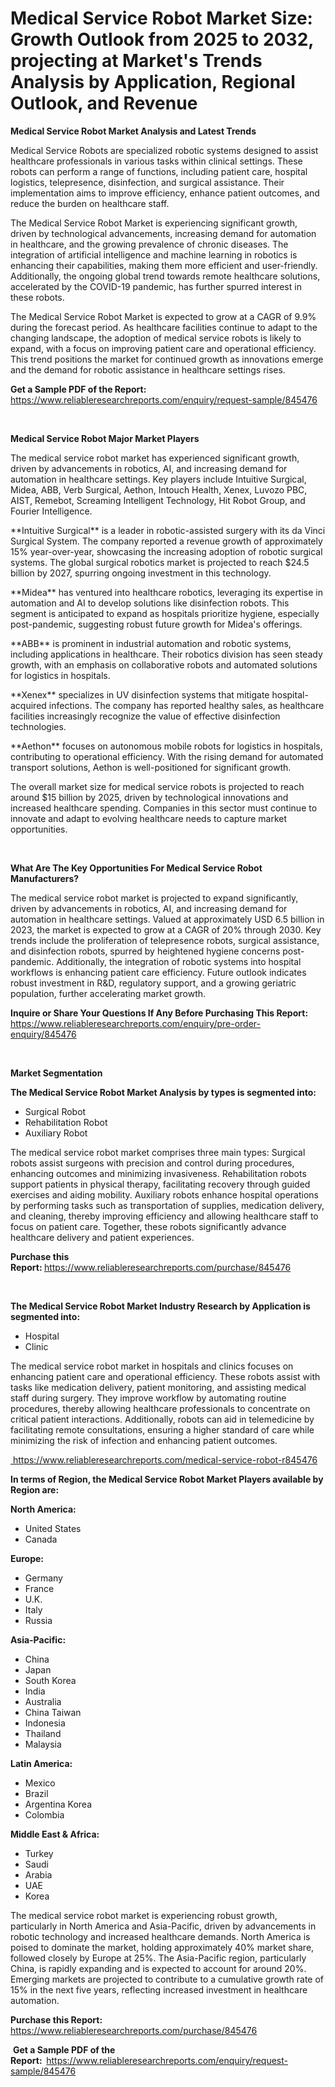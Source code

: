 <p><h1>Medical Service Robot Market Size: Growth Outlook from 2025 to 2032, projecting at Market's Trends Analysis by Application, Regional Outlook, and Revenue</h1></p><p><strong>Medical Service Robot Market Analysis and Latest Trends</strong></p>
<p><p>Medical Service Robots are specialized robotic systems designed to assist healthcare professionals in various tasks within clinical settings. These robots can perform a range of functions, including patient care, hospital logistics, telepresence, disinfection, and surgical assistance. Their implementation aims to improve efficiency, enhance patient outcomes, and reduce the burden on healthcare staff.</p><p>The Medical Service Robot Market is experiencing significant growth, driven by technological advancements, increasing demand for automation in healthcare, and the growing prevalence of chronic diseases. The integration of artificial intelligence and machine learning in robotics is enhancing their capabilities, making them more efficient and user-friendly. Additionally, the ongoing global trend towards remote healthcare solutions, accelerated by the COVID-19 pandemic, has further spurred interest in these robots.</p><p>The Medical Service Robot Market is expected to grow at a CAGR of 9.9% during the forecast period. As healthcare facilities continue to adapt to the changing landscape, the adoption of medical service robots is likely to expand, with a focus on improving patient care and operational efficiency. This trend positions the market for continued growth as innovations emerge and the demand for robotic assistance in healthcare settings rises.</p></p>
<p><strong>Get a Sample PDF of the Report:&nbsp;</strong> <a href="https://www.reliableresearchreports.com/enquiry/request-sample/845476?utm_campaign=2239&utm_medium=2&utm_source=Github&utm_content=ia&utm_term=13042025&utm_id=medical-service-robot">https://www.reliableresearchreports.com/enquiry/request-sample/845476</a></p>
<p>&nbsp;</p>
<p><strong>Medical Service Robot Major Market Players</strong></p>
<p><p>The medical service robot market has experienced significant growth, driven by advancements in robotics, AI, and increasing demand for automation in healthcare settings. Key players include Intuitive Surgical, Midea, ABB, Verb Surgical, Aethon, Intouch Health, Xenex, Luvozo PBC, AIST, Remebot, Screaming Intelligent Technology, Hit Robot Group, and Fourier Intelligence.</p><p>**Intuitive Surgical** is a leader in robotic-assisted surgery with its da Vinci Surgical System. The company reported a revenue growth of approximately 15% year-over-year, showcasing the increasing adoption of robotic surgical systems. The global surgical robotics market is projected to reach $24.5 billion by 2027, spurring ongoing investment in this technology.</p><p>**Midea** has ventured into healthcare robotics, leveraging its expertise in automation and AI to develop solutions like disinfection robots. This segment is anticipated to expand as hospitals prioritize hygiene, especially post-pandemic, suggesting robust future growth for Midea's offerings.</p><p>**ABB** is prominent in industrial automation and robotic systems, including applications in healthcare. Their robotics division has seen steady growth, with an emphasis on collaborative robots and automated solutions for logistics in hospitals.</p><p>**Xenex** specializes in UV disinfection systems that mitigate hospital-acquired infections. The company has reported healthy sales, as healthcare facilities increasingly recognize the value of effective disinfection technologies.</p><p>**Aethon** focuses on autonomous mobile robots for logistics in hospitals, contributing to operational efficiency. With the rising demand for automated transport solutions, Aethon is well-positioned for significant growth.</p><p>The overall market size for medical service robots is projected to reach around $15 billion by 2025, driven by technological innovations and increased healthcare spending. Companies in this sector must continue to innovate and adapt to evolving healthcare needs to capture market opportunities.</p></p>
<p>&nbsp;</p>
<p><strong>What Are The Key Opportunities For Medical Service Robot Manufacturers?</strong></p>
<p><p>The medical service robot market is projected to expand significantly, driven by advancements in robotics, AI, and increasing demand for automation in healthcare settings. Valued at approximately USD 6.5 billion in 2023, the market is expected to grow at a CAGR of 20% through 2030. Key trends include the proliferation of telepresence robots, surgical assistance, and disinfection robots, spurred by heightened hygiene concerns post-pandemic. Additionally, the integration of robotic systems into hospital workflows is enhancing patient care efficiency. Future outlook indicates robust investment in R&D, regulatory support, and a growing geriatric population, further accelerating market growth.</p></p>
<p><strong>Inquire or Share Your Questions If Any Before Purchasing This Report:</strong> <a href="https://www.reliableresearchreports.com/enquiry/pre-order-enquiry/845476?utm_campaign=2239&utm_medium=2&utm_source=Github&utm_content=ia&utm_term=13042025&utm_id=medical-service-robot">https://www.reliableresearchreports.com/enquiry/pre-order-enquiry/845476</a></p>
<p>&nbsp;</p>
<p><strong>Market Segmentation</strong></p>
<p><strong>The Medical Service Robot Market Analysis by types is segmented into:</strong></p>
<p><ul><li>Surgical Robot</li><li>Rehabilitation Robot</li><li>Auxiliary Robot</li></ul></p>
<p><p>The medical service robot market comprises three main types: Surgical robots assist surgeons with precision and control during procedures, enhancing outcomes and minimizing invasiveness. Rehabilitation robots support patients in physical therapy, facilitating recovery through guided exercises and aiding mobility. Auxiliary robots enhance hospital operations by performing tasks such as transportation of supplies, medication delivery, and cleaning, thereby improving efficiency and allowing healthcare staff to focus on patient care. Together, these robots significantly advance healthcare delivery and patient experiences.</p></p>
<p><strong>Purchase this Report:&nbsp;</strong><a href="https://www.reliableresearchreports.com/purchase/845476?utm_campaign=2239&utm_medium=2&utm_source=Github&utm_content=ia&utm_term=13042025&utm_id=medical-service-robot">https://www.reliableresearchreports.com/purchase/845476</a></p>
<p>&nbsp;</p>
<p><strong>The Medical Service Robot Market Industry Research by Application is segmented into:</strong></p>
<p><ul><li>Hospital</li><li>Clinic</li></ul></p>
<p><p>The medical service robot market in hospitals and clinics focuses on enhancing patient care and operational efficiency. These robots assist with tasks like medication delivery, patient monitoring, and assisting medical staff during surgery. They improve workflow by automating routine procedures, thereby allowing healthcare professionals to concentrate on critical patient interactions. Additionally, robots can aid in telemedicine by facilitating remote consultations, ensuring a higher standard of care while minimizing the risk of infection and enhancing patient outcomes.</p></p>
<p><a href="https://www.reliableresearchreports.com/medical-service-robot-r845476?utm_campaign=2239&utm_medium=2&utm_source=Github&utm_content=ia&utm_term=13042025&utm_id=medical-service-robot">&nbsp;https://www.reliableresearchreports.com/medical-service-robot-r845476</a></p>
<p><strong>In terms of Region, the Medical Service Robot Market Players available by Region are:</strong></p>
<p>
    <p> <strong> North America: </strong>
        <ul>
            <li>United States</li>
            <li>Canada</li>
        </ul>
        </p> 
    <p> <strong> Europe: </strong>
        <ul>
            <li>Germany</li>
            <li>France</li>
            <li>U.K.</li>
            <li>Italy</li>
            <li>Russia</li>
        </ul>
        </p> 
    <p> <strong> Asia-Pacific: </strong>
        <ul>
            <li>China</li>
            <li>Japan</li>
            <li>South Korea</li>
            <li>India</li>
            <li>Australia</li>
            <li>China Taiwan</li>
            <li>Indonesia</li>
            <li>Thailand</li>
            <li>Malaysia</li>
        </ul>
        </p> 
    <p> <strong> Latin America: </strong>
        <ul>
            <li>Mexico</li>
            <li>Brazil</li>
            <li>Argentina Korea</li>
            <li>Colombia</li>
        </ul>
        </p> 
    <p> <strong> Middle East & Africa: </strong>
        <ul>
            <li>Turkey</li>
            <li>Saudi</li>
            <li>Arabia</li>
            <li>UAE</li>
            <li>Korea</li>
        </ul>
    </p>
    </p>
<p><p>The medical service robot market is experiencing robust growth, particularly in North America and Asia-Pacific, driven by advancements in robotic technology and increased healthcare demands. North America is poised to dominate the market, holding approximately 40% market share, followed closely by Europe at 25%. The Asia-Pacific region, particularly China, is rapidly expanding and is expected to account for around 20%. Emerging markets are projected to contribute to a cumulative growth rate of 15% in the next five years, reflecting increased investment in healthcare automation.</p></p>
<p><strong>Purchase this Report: </strong><a href="https://www.reliableresearchreports.com/purchase/845476?utm_campaign=2239&utm_medium=2&utm_source=Github&utm_content=ia&utm_term=13042025&utm_id=medical-service-robot">https://www.reliableresearchreports.com/purchase/845476</a></p>
<p>&nbsp;<strong>Get a Sample PDF of the Report:&nbsp;&nbsp;</strong><a href="https://www.reliableresearchreports.com/enquiry/request-sample/845476?utm_campaign=2239&utm_medium=2&utm_source=Github&utm_content=ia&utm_term=13042025&utm_id=medical-service-robot">https://www.reliableresearchreports.com/enquiry/request-sample/845476</a></p>
<p><strong></strong></p>
<p><p></p><p></p><p></p></p>